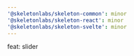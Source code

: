 ```yaml
---
'@skeletonlabs/skeleton-common': minor
'@skeletonlabs/skeleton-react': minor
'@skeletonlabs/skeleton-svelte': minor
---
```


feat: slider
